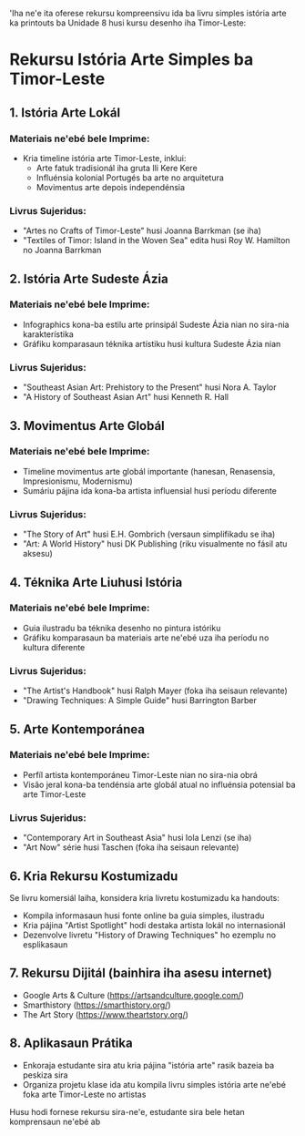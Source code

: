 'Iha ne'e ita oferese rekursu kompreensivu ida ba livru simples istória arte ka printouts ba Unidade 8 husi kursu desenho iha Timor-Leste:

# Rekursu Istória Arte Simples ba Timor-Leste

## 1. Istória Arte Lokál

### Materiais ne'ebé bele Imprime:
- Kria timeline istória arte Timor-Leste, inklui:
  * Arte fatuk tradisionál iha gruta Ili Kere Kere
  * Influénsia kolonial Portugés ba arte no arquitetura
  * Movimentus arte depois independénsia

### Livrus Sujeridus:
- "Artes no Crafts of Timor-Leste" husi Joanna Barrkman (se iha)
- "Textiles of Timor: Island in the Woven Sea" edita husi Roy W. Hamilton no Joanna Barrkman

## 2. Istória Arte Sudeste Ázia

### Materiais ne'ebé bele Imprime:
- Infographics kona-ba estilu arte prinsipál Sudeste Ázia nian no sira-nia karakterístika
- Gráfiku komparasaun téknika artístiku husi kultura Sudeste Ázia nian

### Livrus Sujeridus:
- "Southeast Asian Art: Prehistory to the Present" husi Nora A. Taylor
- "A History of Southeast Asian Art" husi Kenneth R. Hall

## 3. Movimentus Arte Globál

### Materiais ne'ebé bele Imprime:
- Timeline movimentus arte globál importante (hanesan, Renasensia, Impresionismu, Modernismu)
- Sumáriu pájina ida kona-ba artista influensial husi períodu diferente

### Livrus Sujeridus:
- "The Story of Art" husi E.H. Gombrich (versaun simplifikadu se iha)
- "Art: A World History" husi DK Publishing (riku visualmente no fásil atu aksesu)

## 4. Téknika Arte Liuhusi Istória

### Materiais ne'ebé bele Imprime:
- Guia ilustradu ba téknika desenho no pintura istóriku
- Gráfiku komparasaun ba materiais arte ne'ebé uza iha períodu no kultura diferente

### Livrus Sujeridus:
- "The Artist's Handbook" husi Ralph Mayer (foka iha seisaun relevante)
- "Drawing Techniques: A Simple Guide" husi Barrington Barber

## 5. Arte Kontemporánea

### Materiais ne'ebé bele Imprime:
- Perfíl artista kontemporáneu Timor-Leste nian no sira-nia obrá
- Visão jeral kona-ba tendénsia arte globál atual no influénsia potensial ba arte Timor-Leste

### Livrus Sujeridus:
- "Contemporary Art in Southeast Asia" husi Iola Lenzi (se iha)
- "Art Now" série husi Taschen (foka iha seisaun relevante)

## 6. Kria Rekursu Kostumizadu

Se livru komersiál laiha, konsidera kria livretu kostumizadu ka handouts:

- Kompila informasaun husi fonte online ba guia simples, ilustradu
- Kria pájina "Artist Spotlight" hodi destaka artista lokál no internasionál
- Dezenvolve livretu "History of Drawing Techniques" ho ezemplu no esplikasaun

## 7. Rekursu Dijitál (bainhira iha asesu internet)

- Google Arts & Culture (https://artsandculture.google.com/)
- Smarthistory (https://smarthistory.org/)
- The Art Story (https://www.theartstory.org/)

## 8. Aplikasaun Prátika

- Enkoraja estudante sira atu kria pájina "istória arte" rasik bazeia ba peskiza sira
- Organiza projetu klase ida atu kompila livru simples istória arte ne'ebé foka arte Timor-Leste no artistas

Husu hodi fornese rekursu sira-ne'e, estudante sira bele hetan komprensaun ne'ebé ab